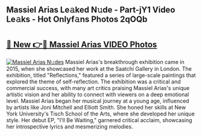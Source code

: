 ## Massiel Arias Le𝚊ked N𝚞de - Part-jY1 Video Le𝚊ks - Hot Onlyf𝚊ns Photos 2qOQb

# <h2><a href="http://ac49437.deff.icu/?id=Massiel+Arias">🔗 New 👉🔴 Massiel Arias VIDEO Photos</a></h2>

[![Massiel Arias N𝚞des](https://i.imgur.com/rIISA9y.gif)](http://ac49437.deff.icu/?id=Massiel+Arias)
Massiel Arias's breakthrough exhibition came in 2015, when she showcased her work at the Saatchi Gallery in London. The exhibition, titled "Reflections," featured a series of large-scale paintings that explored the theme of self-reflection. The exhibition was a critical and commercial success, with many art critics praising Massiel Arias's unique artistic vision and her ability to connect with viewers on a deep emotional level. Massiel Arias began her musical journey at a young age, influenced by artists like Joni Mitchell and Elliott Smith. She honed her skills at New York University's Tisch School of the Arts, where she developed her unique style. Her debut EP, "I'll Be Waiting," garnered critical acclaim, showcasing her introspective lyrics and mesmerizing melodies.

